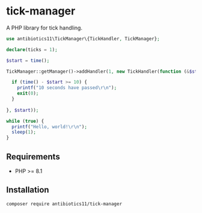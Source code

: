 # tick-manager
A PHP library for tick handling.

```php
use antibiotics11\TickManager\{TickHandler, TickManager};

declare(ticks = 1);

$start = time();

TickManager::getManager()->addHandler(1, new TickHandler(function (&$start): void {

  if (time() - $start >= 10) {
    printf("10 seconds have passed\r\n");
    exit(0);
  }
  
}, $start));

while (true) {
  printf("Hello, world!\r\n");
  sleep(1);
}

```

## Requirements

- PHP >= 8.1

## Installation

```shell
composer require antibiotics11/tick-manager
```
